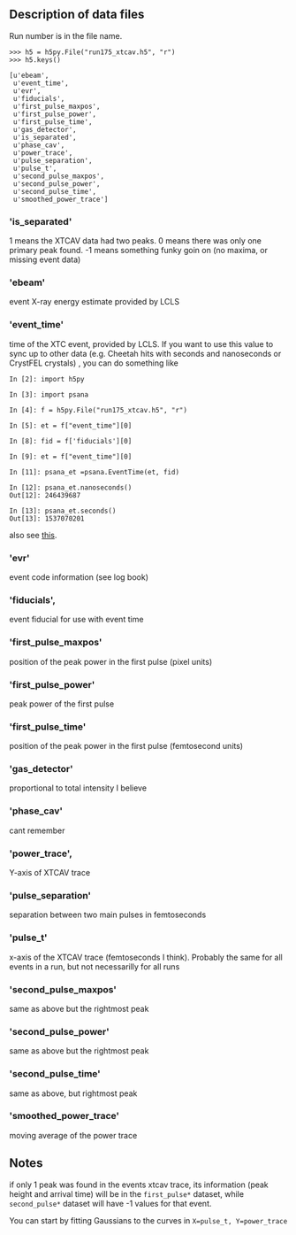 ## Description of data files

Run number is in the file name. 

```
>>> h5 = h5py.File("run175_xtcav.h5", "r")
>>> h5.keys()

[u'ebeam',
 u'event_time',
 u'evr',
 u'fiducials',
 u'first_pulse_maxpos',
 u'first_pulse_power',
 u'first_pulse_time',
 u'gas_detector',
 u'is_separated',
 u'phase_cav',
 u'power_trace',
 u'pulse_separation',
 u'pulse_t',
 u'second_pulse_maxpos',
 u'second_pulse_power',
 u'second_pulse_time',
 u'smoothed_power_trace']
```

### 'is\_separated'
1 means the XTCAV data had two peaks. 0 means there was only one primary peak found. -1 means something funky goin on (no maxima, or missing event data)

### 'ebeam'
event X-ray energy estimate provided by LCLS
### 'event_time'
time of the XTC event, provided by LCLS. If you want to use this value to sync up to other data (e.g. Cheetah hits with  seconds and nanoseconds or CrystFEL crystals) , you can do something like  

```
In [2]: import h5py

In [3]: import psana

In [4]: f = h5py.File("run175_xtcav.h5", "r")

In [5]: et = f["event_time"][0]

In [8]: fid = f['fiducials'][0]

In [9]: et = f["event_time"][0]

In [11]: psana_et =psana.EventTime(et, fid)

In [12]: psana_et.nanoseconds()
Out[12]: 246439687

In [13]: psana_et.seconds()
Out[13]: 1537070201
```

also see [this](https://confluence.slac.stanford.edu/display/PSDM/Jump+Quickly+to+Events+Using+Timestamps).

### 'evr'
event code information (see log book)
### 'fiducials',
event fiducial for use with event time
### 'first\_pulse_maxpos'
position of the peak power in the first pulse (pixel units)
### 'first\_pulse_power'
peak power of the first pulse
### 'first\_pulse_time'
position of the peak power in the first pulse (femtosecond units)
### 'gas\_detector'
proportional to total intensity I believe

### 'phase\_cav'
cant remember
### 'power\_trace',
Y-axis of XTCAV trace
### 'pulse\_separation'
separation between two main pulses in femtoseconds
### 'pulse\_t'
x-axis of the XTCAV trace (femtoseconds I think). Probably the same for all events in a run, but not necessarilly for all runs
### 'second\_pulse_maxpos'
same as above but the rightmost peak
### 'second\_pulse_power'
same as above but the rightmost peak
### 'second\_pulse_time'
same as above, but rightmost peak
### 'smoothed\_power_trace'
moving average of the power trace


## Notes
if only 1 peak was found in the events xtcav trace, its information (peak height and arrival time) will be in the ```first_pulse*``` dataset, while ```second_pulse*``` dataset will have -1 values for that event.

You can start by fitting Gaussians to the curves in ```X=pulse_t, Y=power_trace```

